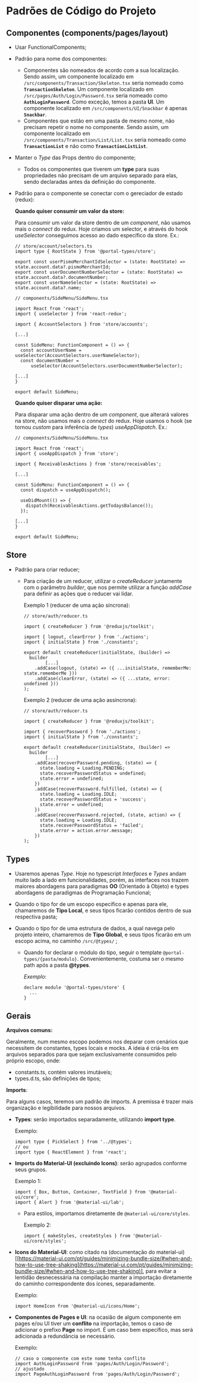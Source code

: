 # Padrões de Código do Projeto

## Componentes (components/pages/layout)

- Usar FunctionalComponents;
- Padrão para nome dos componentes:
  - Componentes são nomeados de acordo com a sua localização. Sendo assim, um componente localizado em `/src/components/Transaction/Skeleton.tsx` seria nomeado como **`TransactionSkeleton`**. Um componente localizado em `/src/pages/Auth/Login/Password.tsx` seria nomeado como **`AuthLoginPassword`**. Como exceção, temos a pasta **UI**. Um componente localizado em `/src/components/UI/Snackbar` é apenas **`Snackbar`**.
  - Componentes que estão em uma pasta de mesmo nome, não precisam repetir o nome no componente. Sendo assim, um componente localizado em `/src/components/Transaction/List/List.tsx` seria nomeado como **`TransactionList`** e não como **`TransactionListList`**.
- Manter o _Type_ das Props dentro do componente;
  - Todos os componentes que tiverem um **type** para suas propriedades não precisam de um arquivo separado para elas, sendo declaradas antes da definição do componente.
- Padrão para o componente se conectar com o gereciador de estado (redux):

  **Quando quiser consumir um valor da store:**

  Para consumir um valor da store dentro de um _component_, não usamos mais o _connect_ do redux. Hoje criamos um selector, e através do hook _useSelector_ conseguimos acesso ao dado específico da store. Ex.:

  ```tsx
  // store/account/selectors.ts
  import type { RootState } from '@portal-types/store';

  export const userPismoMerchantIdSelector = (state: RootState) => state.account.data?.pismoMerchantId;
  export const userDocumentNumberSelector = (state: RootState) => state.account.data?.documentNumber;
  export const userNameSelector = (state: RootState) => state.account.data?.name;
  ```

  ```tsx
  // components/SideMenu/SideMenu.tsx

  import React from 'react';
  import { useSelector } from 'react-redux';

  import { AccountSelectors } from 'store/accounts';

  [...]

  const SideMenu: FunctionComponent = () => {
    const accountUserName = useSelector(AccountSelectors.userNameSelector);
    const documentNumber =
  		useSelector(AccountSelectors.userDocumentNumberSelector);

  [...]
  }

  export default SideMenu;
  ```

  **Quando quiser disparar uma ação:**

  Para disparar uma ação dentro de um _component_, que alterará valores na store, não usamos mais o _connect_ do redux. Hoje usamos o hook (se tornou _custom_ para inferência de _types_) _useAppDispatch_. Ex.:

  ```tsx
  // components/SideMenu/SideMenu.tsx

  import React from 'react';
  import { useAppDispatch } from 'store';

  import { ReceivablesActions } from 'store/receivables';

  [...]

  const SideMenu: FunctionComponent = () => {
    const dispatch = useAppDispatch();

    useDidMount(() => {
      dispatch(ReceivablesActions.getTodaysBalance());
    });

  [...]
  }

  export default SideMenu;
  ```

## Store

- Padrão para criar reducer;

  - Para criação de um reducer, utilizar o _createReducer_ juntamente com o parâmetro _builder_, que nos permite utilizar a função _addCase_ para definir as ações que o reducer vai lidar.

    Exemplo 1 (reducer de uma ação síncrona):

    ```tsx
    // store/auth/reducer.ts

    import { createReducer } from '@reduxjs/toolkit';

    import { logout, clearError } from './actions';
    import { initialState } from './constants';

    export default createReducer(initialState, (builder) =>
      builder
    		[...]
        .addCase(logout, (state) => ({ ...initialState, rememberMe: state.rememberMe }))
        .addCase(clearError, (state) => ({ ...state, error: undefined }))
    );
    ```

    Exemplo 2 (reducer de uma ação assincrona):

    ```tsx
    // store/auth/reducer.ts

    import { createReducer } from '@reduxjs/toolkit';

    import { recoverPassword } from './actions';
    import { initialState } from './constants';

    export default createReducer(initialState, (builder) =>
      builder
    		[...]
        .addCase(recoverPassword.pending, (state) => {
          state.loading = Loading.PENDING;
          state.recoverPasswordStatus = undefined;
          state.error = undefined;
        })
        .addCase(recoverPassword.fulfilled, (state) => {
          state.loading = Loading.IDLE;
          state.recoverPasswordStatus = 'success';
          state.error = undefined;
        })
        .addCase(recoverPassword.rejected, (state, action) => {
          state.loading = Loading.IDLE;
          state.recoverPasswordStatus = 'failed';
          state.error = action.error.message;
        })
    );
    ```

## Types

- Usaremos apenas _Type_. Hoje no typescript _Interfaces_ e _Types_ andam muito lado a lado em funcionalidades, porém, as interfaces nos trazem maiores abordagens para paradigmas **OO** (Orientado à Objeto) e types abordagens de paradigmas de Programação Funcional;
- Quando o tipo for de um escopo específico e apenas para ele, chamaremos de **Tipo Local**, e seus tipos ficarão contidos dentro de sua respectiva pasta;
- Quando o tipo for de uma estrutura de dados, a qual navega pelo projeto inteiro, chamaremos de **Tipo Global**, e seus tipos ficarão em um escopo acima, no caminho `/src/@types/` ;

  - Quando for declarar o módulo do tipo, seguir o template `@portal-types/{pasta/modulo}`. Convenientemente, costuma ser o mesmo path após a pasta **@types**.

    _Exemplo_:

    ```tsx
    declare module '@portal-types/store' {
      ...
    }
    ```

## Gerais

**Arquivos comuns:**

Geralmente, num mesmo escopo podemos nos deparar com cenários que necessitem de constantes, types locais e mocks. A ideia é criá-los em arquivos separados para que sejam exclusivamente consumidos pelo próprio escopo, onde:

- constants.ts, contém valores imutáveis;
- types.d.ts, são definições de tipos;

**Imports**:

Para alguns casos, teremos um padrão de imports. A premissa é trazer mais organização e legibilidade para nossos arquivos.

- **Types**: serão importados separadamente, utilizando **import type**.

  Exemplo:

  ```tsx
  import type { PickSelect } from '../@types';
  // ou
  import type { ReactElement } from 'react';
  ```

- **Imports do Material-UI (excluindo Icons)**: serão agrupados conforme seus grupos.

  Exemplo 1:

  ```tsx
  import { Box, Button, Container, TextField } from '@material-ui/core';
  import { Alert } from '@material-ui/lab';
  ```

  - Para estilos, importamos diretamente de `@material-ui/core/styles`.

    Exemplo 2:

    ```tsx
    import { makeStyles, createStyles } from '@material-ui/core/styles';
    ```

- **Icons do Material-UI**: como citado na (documentação do material-ui)[[https://material-ui.com/pt/guides/minimizing-bundle-size/#when-and-how-to-use-tree-shaking](https://material-ui.com/pt/guides/minimizing-bundle-size/#when-and-how-to-use-tree-shaking)], para evitar a lentidão desnecessária na compilação manter a importação diretamente do caminho correspondente dos ícones, separadamente.

  Exemplo:

  ```tsx
  import HomeIcon from '@material-ui/icons/Home';
  ```

- **Componentes de Pages e UI**: na ocasião de algum componente em pages e/ou UI tiver um **conflito** na importação, temos o caso de adicionar o prefixo **Page** no import. É um caso bem específico, mas será adicionada a redundância se necessário.

  Exemplo:

  ```tsx
  // caso o componente com este nome tenha conflito
  import AuthLoginPassword from 'pages/Auth/Login/Password';
  // ajustado
  import PageAuthLoginPassword from 'pages/Auth/Login/Password';
  ```
